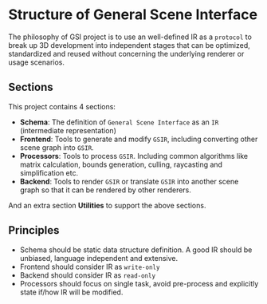 # Structure of General Scene Interface

The philosophy of GSI project is to use an well-defined IR as a `protocol` to break up 3D development into independent stages that can be optimized, standardized and reused without concerning the underlying renderer or usage scenarios.

## Sections

This project contains 4 sections:

- **Schema**: The definition of `General Scene Interface` as an `IR` (intermediate representation)
- **Frontend**: Tools to generate and modify `GSIR`, including converting other scene graph into `GSIR`.
- **Processors**: Tools to process `GSIR`. Including common algorithms like matrix calculation, bounds generation, culling, raycasting and simplification etc.
- **Backend**: Tools to render `GSIR` or translate `GSIR` into another scene graph so that it can be rendered by other renderers.

And an extra section **Utilities** to support the above sections.

## Principles

- Schema should be static data structure definition. A good IR should be unbiased, language independent and extensive.
- Frontend should consider IR as `write-only`
- Backend should consider IR as `read-only`
- Processors should focus on single task, avoid pre-process and explicitly state if/how IR will be modified.